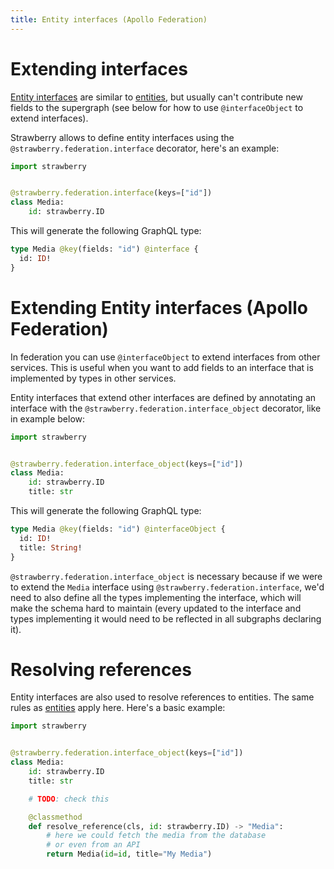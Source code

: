 ```yaml
---
title: Entity interfaces (Apollo Federation)
---
```


# Extending interfaces

[Entity interfaces](https://www.apollographql.com/docs/federation/federated-types/interfaces)
are similar to [entities](./entities.md), but usually can't contribute new
fields to the supergraph (see below for how to use `@interfaceObject` to extend
interfaces).

Strawberry allows to define entity interfaces using the
`@strawberry.federation.interface` decorator, here's an example:

```python
import strawberry


@strawberry.federation.interface(keys=["id"])
class Media:
    id: strawberry.ID
```

This will generate the following GraphQL type:

```graphql
type Media @key(fields: "id") @interface {
  id: ID!
}
```

# Extending Entity interfaces (Apollo Federation)

In federation you can use `@interfaceObject` to extend interfaces from other
services. This is useful when you want to add fields to an interface that is
implemented by types in other services.

Entity interfaces that extend other interfaces are defined by annotating an
interface with the `@strawberry.federation.interface_object` decorator, like in
example below:

```python
import strawberry


@strawberry.federation.interface_object(keys=["id"])
class Media:
    id: strawberry.ID
    title: str
```

This will generate the following GraphQL type:

```graphql
type Media @key(fields: "id") @interfaceObject {
  id: ID!
  title: String!
}
```

`@strawberry.federation.interface_object` is necessary because if we were to
extend the `Media` interface using `@strawberry.federation.interface`, we'd need
to also define all the types implementing the interface, which will make the
schema hard to maintain (every updated to the interface and types implementing
it would need to be reflected in all subgraphs declaring it).

# Resolving references

Entity interfaces are also used to resolve references to entities. The same
rules as [entities](./entities.md) apply here. Here's a basic example:

```python
import strawberry


@strawberry.federation.interface_object(keys=["id"])
class Media:
    id: strawberry.ID
    title: str

    # TODO: check this

    @classmethod
    def resolve_reference(cls, id: strawberry.ID) -> "Media":
        # here we could fetch the media from the database
        # or even from an API
        return Media(id=id, title="My Media")
```
